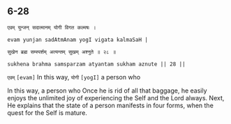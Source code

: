 ## 6-28


```shloka-sa
एवम् युन्जन् सदात्मानम् योगी विगत कल्मषः ।
```
```shloka-sa-hk
evam yunjan sadAtmAnam yogI vigata kalmaSaH |
```
```shloka-sa
सुखेन ब्रह्म सम्स्पर्शम् अत्यन्तम् सुखम् अश्नुते ॥ २८ ॥
```
```shloka-sa-hk
sukhena brahma samsparzam atyantam sukham aznute || 28 ||
```

`एवम्` `[evam]` In this way, `योगी` `[yogI]` a person who

In this way, a person who 
Once he is rid of all that baggage, he easily enjoys the unlimited joy of experiencing the Self and the Lord always.
Next, He explains that the state of a person manifests in four forms, when the quest for the Self is mature.

